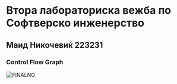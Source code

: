 # Втора лабораториска вежба по Софтверско инженерство
## Маид Никочевиќ 223231
### Control Flow Graph

![FINALNO](https://github.com/MaidNikocevic/SI_2024_lab2_223231/assets/164071606/27abb27e-214a-4ced-829d-8414a338e602)
